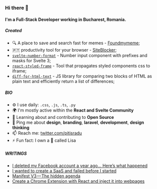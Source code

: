### Hi there 👋

#### I'm a Full-Stack Developer working in Bucharest, Romania.

##### Created

- 🔍 A place to save and search fast for memes - [Foundmymeme](https://foundmyme.me);
- 🇵🇹 productivity tool for your browser - [SiteBlocker](https://chrome.google.com/webstore/detail/siteblocker/aadnooghcahhgmkhkhkoflblfbhcndig?hl=en);
- [`svelte-number-format`](https://www.npmjs.com/package/svelte-number-format) - Number input component with prefixes and masks for Svelte 3;
- [`react-styled-frame`](https://www.npmjs.com/package/@pitis/react-styled-frame) - Tool that propagates styled components css to iframe;
- [`diff-for-html-text`](https://www.npmjs.com/package/diff-for-html-text) - JS library for comparing two blocks of HTML as plain text and efficiently return a list of differences;

##### BIO

- ⚙️ I use daily: `.css`, `.js`, `.ts`, `.py`
- 🌍 I'm mostly active within the **React and Svelte Community**
- 🌱 Learning about and contributing to **Open Source**
- 💬 Ping me about **design**, **branding**, **laravel**, **development**, **design thinking**
- 📫 Reach me: [twitter.com/pitisradu](https://twitter.com/pitisradu)
- ⚡️ Fun fact: I own a 🦔 called Lisa

##### WRITINGS

- [I deleted my Facebook account a year ago… Here’s what happened](https://medium.com/@pitis.radu/i-deleted-my-facebook-account-a-year-ago-heres-what-happened-e916a0634e67)
- [I wanted to create a SaaS and failed before I started](https://medium.com/@pitis.radu/i-wanted-to-create-a-saas-and-failed-before-i-started-36b9062f0319)
- [Manifest V3 — The hidden agenda](https://medium.com/@pitis.radu/manifest-v3-the-hidden-agenda-28845475af05)
- [Create a Chrome Extension with React and inject it into webpages](https://medium.com/@pitis.radu/create-a-chrome-extension-with-react-and-inject-it-into-webpages-73b5e44bcf7e)
